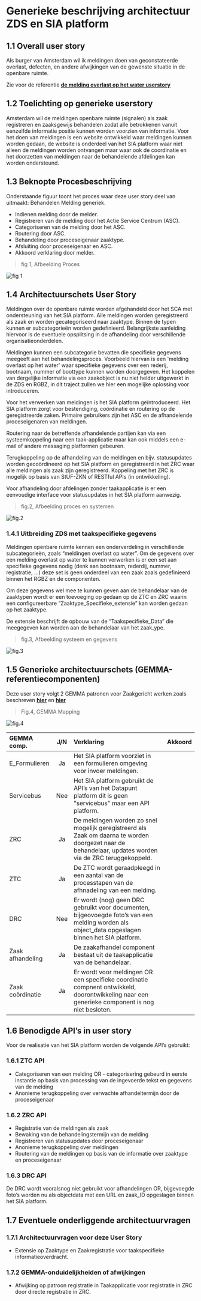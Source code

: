 # Generieke beschrijving architectuur ZDS en SIA platform

## 1.1  Overall user story

Als burger van Amsterdam wil ik meldingen doen van geconstateerde overlast,
defecten, en andere afwijkingen van de gewenste situatie in de openbare ruimte.

Zie voor de referentie
**[de melding overlast op het water userstory](https://github.com/VNG-Realisatie/gemma-zaken/issues/39)**

## 1.2  Toelichting op generieke userstory

Amsterdam wil de meldingen openbare ruimte (signalen) als zaak registreren en
zaaksgewijs behandelen zodat alle betrokkenen vanuit eenzelfde informatie positie
kunnen worden voorzien van informatie. Voor het doen van meldingen is een
website ontwikkeld waar meldingen kunnen worden gedaan, de website is onderdeel
van het SIA platform waar niet alleen de meldingen worden ontvangen maar waar
ook de coordinatie en het doorzetten van meldingen naar de behandelende
afdelingen kan worden ondersteund.

## 1.3  Beknopte Procesbeschrijving

Onderstaande figuur toont het proces waar deze user story deel van uitmaakt:
Behandelen Melding generiek.

* Indienen melding door de melder.
* Registreren van de melding door het Actie Service Centrum (ASC).
* Categoriseren van de melding door het ASC.
* Routering door ASC.
* Behandeling door proceseigenaar zaaktype.
* Afsluiting door proceseigenaar en ASC.
* Akkoord verklaring door melder.

> fig 1, Afbeelding Proces

![fig 1](./bestanden/amsterdam/Procesflow.png?raw=true)

## 1.4  Architectuurschets User Story

Meldingen over de openbare ruimte worden afgehandeld door het SCA met
ondersteuning van het SIA platform. Alle meldingen worden geregistreerd als
zaak en worden gecategoriseerd naar zaaktype. Binnen de typen kunnen er
subcategorieën worden gedefinieerd. Belangrijkste aanleiding hiervoor is de
eventuele opsplitsing in de afhandeling door verschillende
organisatieonderdelen.

Meldingen kunnen een subcategorie bevatten die specifieke gegevens meegeeft aan
het behandelingsproces. Voorbeeld hiervan is een 'melding overlast op het water'
waar specifieke gegevens over een rederij, bootnaam, nummer of boottype kunnen
worden doorgegeven. Het koppelen van dergelijke informatie via een zaakobject
is nu niet helder uitgewerkt in de ZDS en RGBZ, in dit traject zullen we hier
een mogelijke oplossing voor introduceren.

Voor het verwerken van meldingen is het SIA platform geïntroduceerd. Het SIA
platform zorgt voor bestendiging, coördinatie en routering op de geregistreerde
zaken. Primaire gebruikers zijn het ASC en de afhandelende proceseigenaren van
meldingen.

Routering naar de betreffende afhandelende partijen kan via een
systeemkoppeling naar een taak-applicatie maar kan ook middels een e-mail of
andere messaging platformen gebeuren.

Terugkoppeling op de afhandeling van de meldingen en bijv. statusupdates worden
gecoördineerd op het SIA platform en geregistreerd in het ZRC waar alle
meldingen als zaak zijn geregistreerd. Koppeling met het ZRC is mogelijk op
basis van StUF-ZKN of RESTful APIs (in ontwikkeling).

Voor afhandeling door afdelingen zonder taakapplicatie is er een eenvoudige
interface voor statusupdates in het SIA platform aanwezig.

> fig.2, Afbeelding proces en systemen

![fig.2](./bestanden/amsterdam/Overview_proc_sys_signalen.png?raw=true)

### 1.4.1  Uitbreiding ZDS met taakspecifieke gegevens

Meldingen openbare ruimte kennen een onderverdeling in verschillende
subcategorieën, zoals “meldingen overlast op water”. Om de gegevens over een
melding overlast op water te kunnen verwerken is er een set aan specifieke
gegevens nodig (denk aan bootnaam, rederdij, nummer, registratie, …) deze set
is geen onderdeel van een zaak zoals gedefinieerd binnen het RGBZ en de
componenten.

Om deze gegevens wel mee te kunnen geven aan de behandelaar van de zaaktypen
wordt er een toevoeging op gedaan op de ZTC en ZRC waarin een configureerbare
“Zaaktype_Specifieke_extensie” kan worden gedaan op het zaaktype.

De extensie beschrijft de opbouw van de “Taakspecifieke_Data” die meegegeven
kan worden aan de behandelaar van het zaak_ype.

> fig.3, Afbeelding systeem en gegevens

![fig.3](./bestanden/amsterdam/Overview_proc_sys_obj_signalen.png?raw=true)

## 1.5  Generieke architectuurschets (GEMMA-referentiecomponenten)

Deze user story volgt 2 GEMMA patronen voor Zaakgericht werken zoals beschreven
**[hier](<https://www.gemmaonline.nl/index.php/ZGW_in_GEMMA_2_compleet#Indienen_productaanvraag_via_webformulier>)**
en **[hier](<https://www.gemmaonline.nl/index.php/ZGW_in_GEMMA_2_compleet#Registreren_zaak_vanuit_Zaakafhandelcomponent>)**

> Fig.4, GEMMA Mapping

![fig.4](./bestanden/amsterdam/1_3_0_ZDS_GEMMA_Mapping.png?raw=true)

|GEMMA comp.       |  J/N  | Verklaring                                        | Akkoord |
|:-----------------|:-----:|:-------------------------------------------------|:------:|
|E_Formulieren   |Ja|Het SIA platform voorziet in een formulieren omgeving voor invoer meldingen. | |
|Servicebus    |Nee|Het SIA platform gebruikt de API’s van het Datapunt platform dit is geen "servicebus" maar een API platform.| |
|ZRC            |Ja|De meldingen worden zo snel mogelijk geregistreerd als Zaak om daarna te worden doorgezet naar de behandelaar, updates worden via de ZRC teruggekoppeld.     | |
|ZTC          |Ja|De ZTC wordt geraadpleegd in een aantal van de processtapen van de afhnadeling van een melding. | |
|DRC| Nee|Er wordt (nog) geen DRC gebruikt voor documenten, bijgeovoegde foto’s van een melding worden als object_data opgeslagen binnen het SIA platform.| |
|Zaak afhandeling|Ja|De zaakafhandel component bestaat uit de taakapplicatie van de behandelaar.| |
|Zaak coördinatie|Ja|Er wordt voor meldingen OR een specifieke coordinatie compnent ontwikkeld, doorontwikkeling naar een generieke component is nog niet besloten.| |

## 1.6  Benodigde API’s in user story

Voor de realisatie van het SIA platform worden de volgende API’s gebruikt:

### 1.6.1 ZTC API

* Categoriseren van een melding OR - categorisering gebeurd in eerste instantie
  op basis van processing van de ingevoerde tekst en gegevens van de melding
* Anonieme terugkoppeling over verwachte afhandeltermijn door de proceseigenaar

### 1.6.2 ZRC API

* Registratie van de meldingen als zaak
* Bewaking van de behandelingstermijn van de melding
* Registreren van statusupdates door proceseigenaar
* Anonieme terugkoppeling over meldingen
* Routering van de meldingen op basis van de informatie over zaaktype en
  proceseigenaar

### 1.6.3 DRC API

De DRC wordt vooralsnog niet gebruikt voor afhandelingen OR, bijgevoegde foto’s
worden nu als objectdata met een URL en zaak_ID opgeslagen binnen het SIA
platform.

## 1.7  Eventuele onderliggende architectuurvragen

### 1.7.1 Architectuurvragen voor deze User Story

* Extensie op Zaaktype en Zaakregistratie voor taakspecifieke
  informatieoverdracht.

### 1.7.2 GEMMA-onduidelijkheiden of afwijkingen

* Afwijking op patroon registratie in Taakapplicatie voor registratie in ZRC
  door directe registratie in ZRC.
